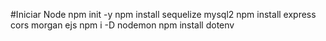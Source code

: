 #Iniciar Node
npm init -y
npm install sequelize mysql2
npm install express cors morgan ejs
npm i -D nodemon
npm install dotenv

